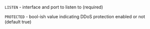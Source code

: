
`LISTEN` - interface and port to listen to (required)

`PROTECTED` - bool-ish value indicating DDoS protection enabled or not (default true) 